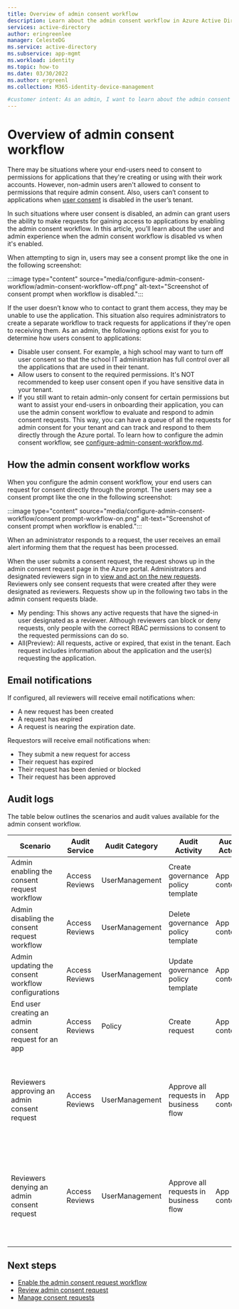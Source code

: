```yaml
---
title: Overview of admin consent workflow
description: Learn about the admin consent workflow in Azure Active Directory 
services: active-directory
author: eringreenlee
manager: CelesteDG
ms.service: active-directory
ms.subservice: app-mgmt
ms.workload: identity
ms.topic: how-to
ms.date: 03/30/2022
ms.author: ergreenl
ms.collection: M365-identity-device-management

#customer intent: As an admin, I want to learn about the admin consent workflow and how it affects end-user and admin consent experience
---
```


# Overview of admin consent workflow

There may be situations where your end-users need to consent to permissions for applications that they're creating or using with their work accounts. However, non-admin users aren't allowed to consent to permissions that require admin consent. Also, users can’t consent to applications when [user consent](configure-user-consent.md) is disabled in the user’s tenant.
 
In such situations where user consent is disabled, an admin can grant users the ability to make requests for gaining access to applications by enabling the admin consent workflow. In this article, you’ll learn about the user and admin experience when the admin consent workflow is disabled vs when it's enabled.

When attempting to sign in,  users may see a consent prompt like the one in the following screenshot: 

:::image type="content" source="media/configure-admin-consent-workflow/admin-consent-workflow-off.png" alt-text="Screenshot of consent prompt when workflow is disabled.":::

If the user doesn’t know who to contact to grant them access, they may be unable to use the application. This situation also requires administrators to create a separate workflow to track requests for applications if they're open to receiving them.
As an admin, the following options exist for you to determine how users consent to applications:
- Disable user consent. For example, a high school may want to turn off user consent so that the school IT administration has full control over all the applications that are used in their tenant. 
- Allow users to consent to the required permissions. It's NOT recommended to keep user consent open if you have sensitive data in your tenant. 
- If you still want to retain admin-only consent for certain permissions but want to assist your end-users in onboarding their application, you can use the admin consent workflow to evaluate and respond to admin consent requests. This way, you can have a queue of all the requests for admin consent for your tenant and can track and respond to them directly through the Azure portal. 
To learn how to configure the admin consent workflow, see [configure-admin-consent-workflow.md](configure-admin-consent-workflow.md).

## How the admin consent workflow works

When you configure the admin consent workflow, your end users can request for consent directly through the prompt. The users may see a consent prompt like the one in the following screenshot:

:::image type="content" source="media/configure-admin-consent-workflow/consent prompt-workflow-on.png" alt-text="Screenshot of consent prompt when workflow is enabled.":::

When an administrator responds to a request, the user receives an email alert informing them that the request has been processed.

When the user submits a consent request, the request shows up in the admin consent request page in the Azure portal. Administrators and designated reviewers sign in to [view and act on the new requests](review-admin-consent-requests.md). Reviewers only see consent requests that were created after they were designated as reviewers. Requests show up in the following two tabs in the admin consent requests blade.
- My pending: This shows any active requests that have the signed-in user designated as a reviewer. Although reviewers can block or deny requests, only people with the correct RBAC permissions to consent to the requested permissions can do so. 
- All(Preview): All requests, active or expired, that exist in the tenant.
Each request includes information about the application and the user(s) requesting the application. 

## Email notifications

If configured, all reviewers will receive email notifications when:

- A new request has been created
- A request has expired
- A request is nearing the expiration date.

Requestors will receive email notifications when:

- They submit a new request for access
- Their request has expired
- Their request has been denied or blocked
- Their request has been approved

## Audit logs

The table below outlines the scenarios and audit values available for the admin consent workflow.

|Scenario  |Audit Service  |Audit Category  |Audit Activity  |Audit Actor  |Audit log limitations  |
|---------|---------|---------|---------|---------|---------|
|Admin enabling the consent request workflow        |Access Reviews           |UserManagement           |Create governance policy template          |App context            |Currently you can’t find the user context            |
|Admin disabling the  consent request workflow       |Access Reviews           |UserManagement           |Delete governance policy template          |App context            |Currently you can’t find the user context           |
|Admin updating the consent workflow configurations        |Access Reviews           |UserManagement           |Update governance policy template          |App context            |Currently you can’t find the user context           |
|End user creating an admin consent request for an app       |Access Reviews           |Policy         |Create request           |App context            |Currently you can’t find the user context           |
|Reviewers approving an admin consent request       |Access Reviews           |UserManagement           |Approve all requests in business flow          |App context            |Currently you can’t find the user context or the app ID that was granted admin consent.           |
|Reviewers denying an admin consent request       |Access Reviews           |UserManagement           |Approve all requests in business flow          |App context            | Currently you can’t find the user context of the actor that denied an admin consent request          |

## Next steps

- [Enable the admin consent request workflow](configure-admin-consent-workflow.md)
- [Review admin consent request](review-admin-consent-requests.md)
- [Manage consent requests](manage-consent-requests.md)
